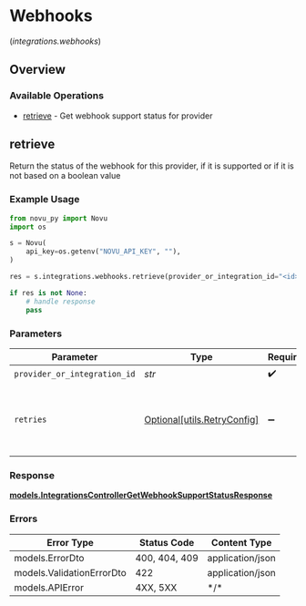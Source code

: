# Webhooks
(*integrations.webhooks*)

## Overview

### Available Operations

* [retrieve](#retrieve) - Get webhook support status for provider

## retrieve

Return the status of the webhook for this provider, if it is supported or if it is not based on a boolean value

### Example Usage

```python
from novu_py import Novu
import os

s = Novu(
    api_key=os.getenv("NOVU_API_KEY", ""),
)

res = s.integrations.webhooks.retrieve(provider_or_integration_id="<id>")

if res is not None:
    # handle response
    pass

```

### Parameters

| Parameter                                                           | Type                                                                | Required                                                            | Description                                                         |
| ------------------------------------------------------------------- | ------------------------------------------------------------------- | ------------------------------------------------------------------- | ------------------------------------------------------------------- |
| `provider_or_integration_id`                                        | *str*                                                               | :heavy_check_mark:                                                  | N/A                                                                 |
| `retries`                                                           | [Optional[utils.RetryConfig]](../../models/utils/retryconfig.md)    | :heavy_minus_sign:                                                  | Configuration to override the default retry behavior of the client. |

### Response

**[models.IntegrationsControllerGetWebhookSupportStatusResponse](../../models/integrationscontrollergetwebhooksupportstatusresponse.md)**

### Errors

| Error Type                | Status Code               | Content Type              |
| ------------------------- | ------------------------- | ------------------------- |
| models.ErrorDto           | 400, 404, 409             | application/json          |
| models.ValidationErrorDto | 422                       | application/json          |
| models.APIError           | 4XX, 5XX                  | \*/\*                     |